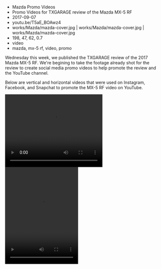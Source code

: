 * Mazda Promo Videos
* Promo Videos for TXGARAGE review of the Mazda MX-5 RF
* 2017-09-07
* youtu.be/T5aE_BOAwz4
* works/Mazda/mazda-cover.jpg | works/Mazda/mazda-cover.jpg | works/Mazda/mazda-cover.jpg
* 198, 47, 62, 0.7
* video
* mazda, mx-5 rf, video, promo

Wednesday this week, we published the TXGARAGE review of the 2017 Mazda MX-5 RF. We're begining to take the footage already shot for the review to create social media promo videos to help promote the review and the YouTube channel. 

Below are vertical and horizontal videos that were used on Instagram, Facebook, and Snapchat to promote the MX-5 RF video on YouTube.

<video width="320" height="240" controls controlsList="nodownload">
  <source src="/assets/img/works/Mazda/Instagram-Horizontal.mp4" type="video/mp4">
  Your browser does not support the video tag.
</video>

<video width="240" height="320" controls controlsList="nodownload">
  <source src="/assets/img/works/Mazda/Instagram-Vertical.mp4" type="video/mp4">
  Your browser does not support the video tag.
</video>
